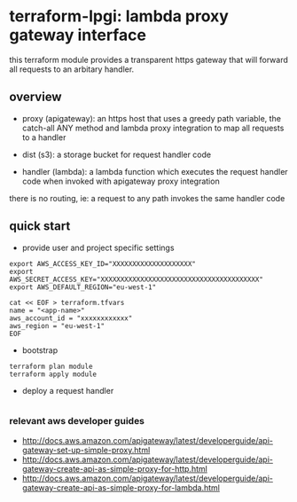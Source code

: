 # terraform-lpgi: lambda proxy gateway interface

this terraform module provides a transparent https gateway that will forward
all requests to an arbitary handler.

## overview

* proxy (apigateway): an https host that uses a greedy path variable, the
  catch-all ANY method and lambda proxy integration to map all requests to a
  handler

* dist (s3): a storage bucket for request handler code

* handler (lambda): a lambda function which executes the request handler code
  when invoked with apigateway proxy integration

there is no routing, ie: a request to any path invokes the same handler code

## quick start

* provide user and project specific settings

```
export AWS_ACCESS_KEY_ID="XXXXXXXXXXXXXXXXXXXX"
export AWS_SECRET_ACCESS_KEY="XXXXXXXXXXXXXXXXXXXXXXXXXXXXXXXXXXXXXXXX"
export AWS_DEFAULT_REGION="eu-west-1"

cat << EOF > terraform.tfvars
name = "<app-name>"
aws_account_id = "xxxxxxxxxxxx"
aws_region = "eu-west-1"
EOF
```

* bootstrap

```
terraform plan module
terraform apply module
```

* deploy a request handler

```

```

### relevant aws developer guides

* http://docs.aws.amazon.com/apigateway/latest/developerguide/api-gateway-set-up-simple-proxy.html
* http://docs.aws.amazon.com/apigateway/latest/developerguide/api-gateway-create-api-as-simple-proxy-for-http.html
* http://docs.aws.amazon.com/apigateway/latest/developerguide/api-gateway-create-api-as-simple-proxy-for-lambda.html
